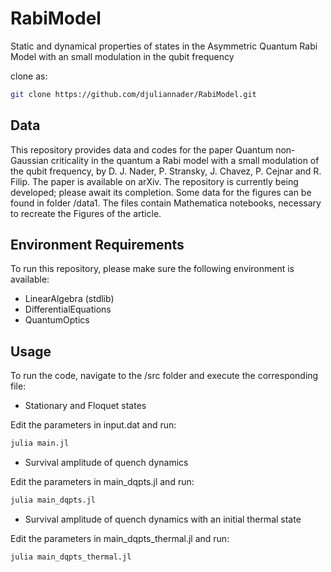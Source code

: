 # RabiModel
Static and dynamical properties of states in the Asymmetric Quantum Rabi Model with an small modulation in the qubit frequency

clone as:


```bash
git clone https://github.com/djuliannader/RabiModel.git
```



## Data 

This repository provides data and codes for the paper Quantum non-Gaussian criticality in the quantum a Rabi model with a small modulation of the
qubit frequency, by D. J. Nader, P. Stransky, J. Chavez, P. Cejnar and R. Filip.
The paper is available on arXiv.
The repository is currently being developed; please await its completion. Some data for the figures can be found in folder /data1.  The files contain Mathematica notebooks, necessary to recreate the Figures of the article.


## Environment Requirements  

To run this repository, please make sure the following environment is available:

- LinearAlgebra (stdlib)  
- DifferentialEquations
- QuantumOptics

## Usage

To run the code, navigate to the /src folder and execute the corresponding file:

- Stationary and Floquet states

Edit the parameters in input.dat and run:

```bash
julia main.jl
```

- Survival amplitude of quench dynamics

Edit the parameters in main_dqpts.jl and run:


```bash
julia main_dqpts.jl
```

- Survival amplitude of quench dynamics with an initial thermal state

Edit the parameters in main_dqpts_thermal.jl and run:

```bash
julia main_dqpts_thermal.jl
```
